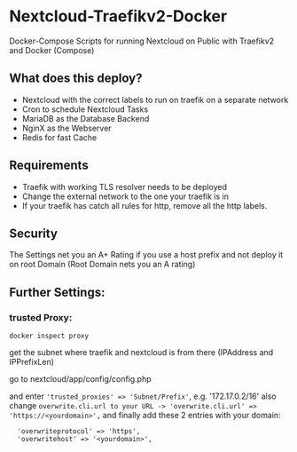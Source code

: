 # Nextcloud-Traefikv2-Docker
Docker-Compose Scripts for running Nextcloud on Public with Traefikv2 and Docker (Compose)


## What does this deploy?

- Nextcloud with the correct labels to run on traefik on a separate network
- Cron to schedule Nextcloud Tasks
- MariaDB as the Database Backend
- NginX as the Webserver
- Redis for fast Cache

## Requirements

- Traefik with working TLS resolver needs to be deployed
- Change the external network to the one your traefik is in
- If your traefik has catch all rules for http, remove all the http labels.


## Security

The Settings net you an A+ Rating if you use a host prefix and not deploy it on root Domain (Root Domain nets you an A rating)



## Further Settings:


### trusted Proxy: 
```
docker inspect proxy
```

get the subnet where traefik and nextcloud is from there (IPAddress and IPPrefixLen)

go to nextcloud/app/config/config.php 

and enter ```'trusted_proxies' => 'Subnet/Prefix'```, e.g. '172.17.0.2/16'
also change ```overwrite.cli.url to your URL -> 'overwrite.cli.url' => 'https://<yourdomain>',```
and finally add these 2 entries with your domain:
```
  'overwriteprotocol' => 'https',
  'overwritehost' => '<yourdomain>',
```  
  
